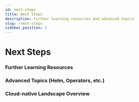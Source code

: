 ```yaml
---
id: next-steps
title: Next Steps
description: Further learning resources and advanced topics
slug: /next-steps
sidebar_position: 3
---
```


# Next Steps

### Further Learning Resources

### Advanced Topics (Helm, Operators, etc.)

### Cloud-native Landscape Overview